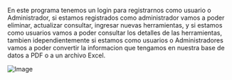 En este programa tenemos un login para registrarnos como usuario o Administrador, si estamos registrados como administrador vamos a poder eliminar, actualizar consultar, ingresar 
nuevas herramientas, y si estamos como usuarios vamos a poder consultar los detalles de las herramientas, tambien idependientemente si estamos como usuarios o Administradores 
vamos a poder convertir la informacion que tengamos en nuestra base de datos a PDF o a un archivo Excel.

![Image](https://github.com/user-attachments/assets/a6e00c22-6fac-40b0-85e9-9fda9b66eb4a)

